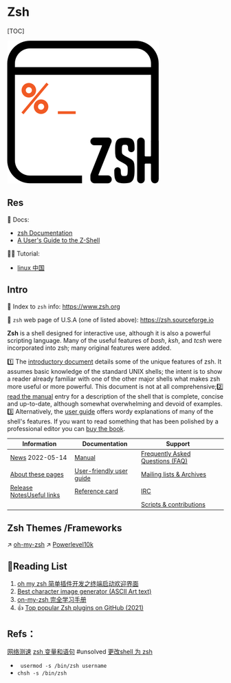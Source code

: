 # Zsh

[TOC]



![|200](../../../../../../Assets/Pics/color_vertical_icon.png)



## Res
📖 Docs:
+ [zsh Documentation](https://zsh.sourceforge.io/Doc/)
+ [A User's Guide to the Z-Shell](https://zsh.sourceforge.io/Guide/zshguide.html)

👨‍🏫  Tutorial:
+ [linux 中国](https://docs.microsoft.com/en-us/windows-server/administration/windows-commands/ping)



## Intro
🔗 Index to `zsh` info: https://www.zsh.org

🔗 `zsh` web page of U.S.A (one of listed above): https://zsh.sourceforge.io

**Zsh** is a shell designed for interactive use, although it is also a powerful scripting language. Many of the useful features of *bash*, *ksh*, and *tcsh* were incorporated into zsh; many original features were added.

1️⃣ The [introductory document](https://zsh.sourceforge.io/Intro/intro_toc.html) details some of the unique features of zsh. It assumes basic knowledge of the standard UNIX shells; the intent is to show a reader already familiar with one of the other major shells what makes zsh more useful or more powerful. This document is not at all comprehensive;2️⃣ [read the manual](https://zsh.sourceforge.io/Doc/) entry for a description of the shell that is complete, concise and up-to-date, although somewhat overwhelming and devoid of examples. 3️⃣ Alternatively, the [user guide](https://zsh.sourceforge.io/Guide/zshguide.html) offers wordy explanations of many of the shell's features. If you want to read something that has been polished by a professional editor you can [buy the book](https://www.amazon.com/exec/obidos/tg/detail/-/1590593766/).

| Information                                                  | Documentation                                                | Support                                                      |      |
| ------------------------------------------------------------ | ------------------------------------------------------------ | ------------------------------------------------------------ | ---- |
| [News](https://zsh.sourceforge.io/News/) 2022-05-14          | [Manual](https://zsh.sourceforge.io/Doc/)                    | [Frequently Asked Questions (FAQ)](https://zsh.sourceforge.io/FAQ/) |      |
| [About these pages](https://zsh.sourceforge.io/about.html)   | [User-friendly user guide](https://zsh.sourceforge.io/Guide/) | [Mailing lists & Archives](https://zsh.sourceforge.io/Arc/mlist.html) |      |
| [Release Notes](https://zsh.sourceforge.io/releases.html)[Useful links](https://zsh.sourceforge.io/links.html) | [Reference card](https://zsh.sourceforge.io/Refcard/)        | [IRC](https://zsh.sourceforge.io/Arc/irc.html)               |      |
|                                                              |                                                              | [Scripts & contributions](https://zsh.sourceforge.io/Contrib/) |      |



## Zsh Themes /Frameworks
↗ [oh-my-zsh](../../Shell%20Helper/Shell%20Script%20Manager%20&%20Framework/oh-my-zsh.md)
↗ [Powerlevel10k](../../Shell%20Helper/Shell%20Themes/Powerlevel10k.md)



## 🔗Reading List
1. [oh my zsh 简单插件开发之终端启动欢迎界面](https://blog.isuoge.com/a/oh-my-zsh-jian-dan-cha-jian-kai-fa-zhi-zhong-duan-.html)
2. [Best character image generator (ASCII Art text)](https://www.reddit.com/r/rpg/comments/nzmv4c/best_character_image_generator/)
3. [on-my-zsh 完全学习手册](https://blog.csdn.net/JENREY/article/details/118600067)
4. 👍 [Top popular Zsh plugins on GitHub (2021)](https://safjan.com/top-popular-zsh-plugins-on-github-2021/)





## Refs：

[网络测速](https://juejin.cn/post/6844904152108105742)
[zsh 变量和语句](https://kennethfan.github.io/2017/09/20/zsh-变量和语句/) #unsolved 
[更改shell 为 zsh](https://blog.csdn.net/weixin_40002692/article/details/116994108)

- ` usermod -s /bin/zsh username`
- `chsh -s /bin/zsh`

